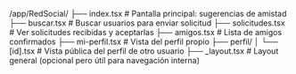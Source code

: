 /app/RedSocial/
├── index.tsx              # Pantalla principal: sugerencias de amistad
├── buscar.tsx             # Buscar usuarios para enviar solicitud
├── solicitudes.tsx        # Ver solicitudes recibidas y aceptarlas
├── amigos.tsx             # Lista de amigos confirmados
├── mi-perfil.tsx          # Vista del perfil propio
├── perfil/
│   └── [id].tsx           # Vista pública del perfil de otro usuario
├── _layout.tsx            # Layout general (opcional pero útil para navegación interna)
